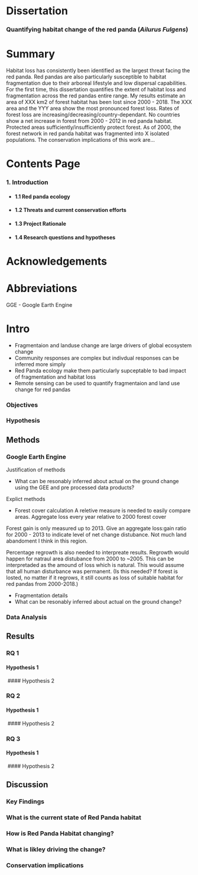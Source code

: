 # Dissertation 
### Quantifying habitat change of the red panda (_Ailurus Fulgens_)

# Summary 
Habitat loss has consistently been identified as the largest threat facing the red panda. Red pandas are also particularly susceptible to habitat fragmentation due to their arboreal lifestyle and low dispersal capabilities. For the first time, this dissertation quantifies the extent of habitat loss and fragmentation across the red pandas entire range. My results estimate an area of XXX km2 of forest habitat has been lost since 2000 - 2018. The XXX area and the YYY area show the most pronounced forest loss. Rates of forest loss are increasing/decreasing/country-dependant. No countries show a net increase in forest from 2000 - 2012 in red panda habitat. Protected areas sufficiently/insufficiently protect forest. As of 2000, the forest network in red panda habitat was fragmented into X isolated populations. The conservation implications of this work are...


# Contents Page
### 1. Introduction 
- #### 1.1 Red panda ecology
- #### 1.2 Threats and current conservation efforts 
- #### 1.3 Project Rationale 
- #### 1.4 Research questions and hypotheses
# Acknowledgements

# Abbreviations 
GGE - Google Earth Engine 

# Intro 

- Fragmentaion and landuse change are large drivers of global ecosystem change
- Community responses are complex but indivdual responses can be inferred more simply 
- Red Panda ecology make them particularly supceptable to bad impact of fragmentation and habitat loss 
- Remote sensing can be used to quantify fragmentaion and land use change for red pandas 

### Objectives 
### Hypothesis 

## Methods 
### Google Earth Engine 

Justification of methods 
- What can be resonably inferred about actual on the ground change using the GEE and pre processed data products?

Explict methods 
- Forest cover calculation
A reletive measure is needed to easily compare areas. Aggregate loss every year relative to 2000 forest cover 



Forest gain is only measured up to 2013. Give an aggregate loss:gain ratio for 2000 - 2013 to indicate level of net change distubance. Not much land abandoment I think in this region. 

Percentage regrowth is also needed to interpreate results. Regrowth would happen for natraul area distubance from 2000 to ~2005. This can be interpretaded as the amound of loss which is natural. This would assume that all human disturbance was permanent. (Is this needed? If forest is losted, no matter if it regrows, it still counts as loss of suitable habitat for red pandas from 2000-2018.)


- Fragmentation details  
- What can be resonably inferred about actual on the ground change?
### Data Analysis 

## Results
### RQ 1
#### Hypothesis 1
<image of example figure>
#### Hypothesis 2
<image of example figure>

### RQ 2
#### Hypothesis 1
<image of example figure>
#### Hypothesis 2
<image of example figure>

### RQ 3
#### Hypothesis 1
<image of example figure>
#### Hypothesis 2
<image of example figure>

## Discussion 
### Key Findings 
### What is the current state of Red Panda habitat 
### How is Red Panda Habitat changing?
### What is likley driving the change? 
### Conservation implications


